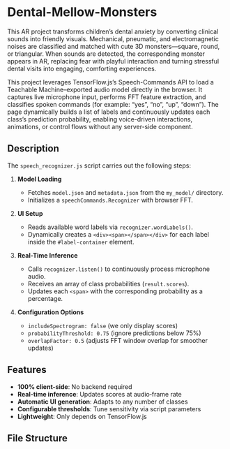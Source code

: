 # Dental-Mellow-Monsters
This AR project transforms children’s dental anxiety by converting clinical sounds into friendly visuals. Mechanical, pneumatic, and electromagnetic noises are classified and matched with cute 3D monsters—square, round, or triangular. When sounds are detected, the corresponding monster appears in AR, replacing fear with playful interaction and turning stressful dental visits into engaging, comforting experiences.

This project leverages TensorFlow.js’s Speech-Commands API to load a Teachable Machine–exported audio model directly in the browser. It captures live microphone input, performs FFT feature extraction, and classifies spoken commands (for example: “yes”, “no”, “up”, “down”). The page dynamically builds a list of labels and continuously updates each class’s prediction probability, enabling voice-driven interactions, animations, or control flows without any server-side component.



## Description

The `speech_recognizer.js` script carries out the following steps:

1. **Model Loading**  
   - Fetches `model.json` and `metadata.json` from the `my_model/` directory.  
   - Initializes a `speechCommands.Recognizer` with browser FFT.  

2. **UI Setup**  
   - Reads available word labels via `recognizer.wordLabels()`.  
   - Dynamically creates a `<div><span></span></div>` for each label inside the `#label-container` element.  

3. **Real-Time Inference**  
   - Calls `recognizer.listen()` to continuously process microphone audio.  
   - Receives an array of class probabilities (`result.scores`).  
   - Updates each `<span>` with the corresponding probability as a percentage.  

4. **Configuration Options**  
   - `includeSpectrogram: false` (we only display scores)  
   - `probabilityThreshold: 0.75` (ignore predictions below 75%)  
   - `overlapFactor: 0.5` (adjusts FFT window overlap for smoother updates)  



## Features

- **100% client-side**: No backend required  
- **Real-time inference**: Updates scores at audio‐frame rate  
- **Automatic UI generation**: Adapts to any number of classes  
- **Configurable thresholds**: Tune sensitivity via script parameters  
- **Lightweight**: Only depends on TensorFlow.js  



## File Structure


